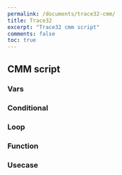 ```yaml
---
permalink: /documents/trace32-cmm/
title: Trace32
excerpt: "Trace32 cmm script"
comments: false
toc: true
---
```


## CMM script

### Vars

### Conditional

### Loop

### Function

### Usecase
